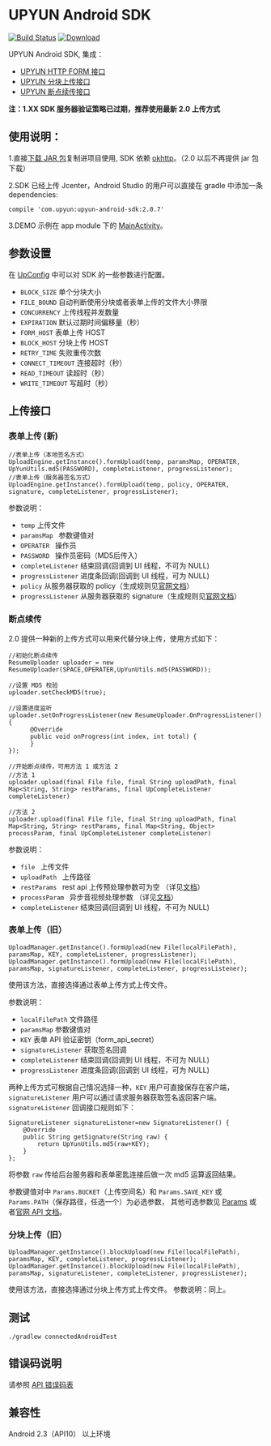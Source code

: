 # UPYUN Android SDK

[![Build Status](https://travis-ci.org/upyun/android-sdk.svg?branch=master)](https://travis-ci.org/upyun/android-sdk)
[ ![Download](https://api.bintray.com/packages/upyun/maven/upyun-android-sdk/images/download.svg) ](https://bintray.com/upyun/maven/upyun-android-sdk/_latestVersion)

UPYUN Android SDK, 集成：
- [UPYUN HTTP FORM 接口](http://docs.upyun.com/api/form_api/)
- [UPYUN 分块上传接口](http://docs.upyun.com/api/multipart_upload/)
- [UPYUN 断点续传接口](http://docs.upyun.com/api/rest_api/#_7)

**注：1.XX SDK 服务器验证策略已过期，推荐使用最新 2.0 上传方式**

## 使用说明：

1.直接[下载 JAR 包](https://github.com/upyun/android-sdk/tree/master/release-lib/1.0.3)复制进项目使用, SDK 依赖 [okhttp](http://square.github.io/okhttp/)。（2.0 以后不再提供 jar 包下载）

2.SDK 已经上传 Jcenter，Android Studio 的用户可以直接在 gradle 中添加一条 dependencies:

```
compile 'com.upyun:upyun-android-sdk:2.0.7'
```

3.DEMO 示例在 app module 下的 [MainActivity](https://github.com/upyun/android-sdk/blob/master/app/src/main/java/com/upyun/sdktest/MainActivity.java)。


## 参数设置

在 [UpConfig](https://github.com/upyun/android-sdk/blob/master/upyun-android-sdk/src/main/java/com/upyun/library/common/UpConfig.java) 中可以对 SDK 的一些参数进行配置。

* `BLOCK_SIZE` 单个分块大小
* `FILE_BOUND` 自动判断使用分块或者表单上传的文件大小界限
* `CONCURRENCY` 上传线程并发数量
* `EXPIRATION` 默认过期时间偏移量（秒）
* `FORM_HOST` 表单上传 HOST
* `BLOCK_HOST` 分块上传 HOST
* `RETRY_TIME` 失败重传次数
* `CONNECT_TIMEOUT` 连接超时（秒）
* `READ_TIMEOUT` 读超时（秒）
* `WRITE_TIMEOUT` 写超时（秒）


## 上传接口

### 表单上传 (新)
```
//表单上传（本地签名方式）
UploadEngine.getInstance().formUpload(temp, paramsMap, OPERATER, UpYunUtils.md5(PASSWORD), completeListener, progressListener);
//表单上传（服务器签名方式）
UploadEngine.getInstance().formUpload(temp, policy, OPERATER, signature, completeListener, progressListener);

```

参数说明：

* `temp`  上传文件
* `paramsMap `  参数键值对
* `OPERATER ` 操作员
* `PASSWORD `  操作员密码（MD5后传入）
* `completeListener`  结束回调(回调到 UI 线程，不可为 NULL)
* `progressListener`  进度条回调(回调到 UI 线程，可为 NULL)
* `policy`  从服务器获取的 policy（生成规则见[官网文档](http://docs.upyun.com/api/authorization/)）
* `progressListener`  从服务器获取的 signature（生成规则见[官网文档](http://docs.upyun.com/api/authorization/)）

### 断点续传

2.0 提供一种新的上传方式可以用来代替分块上传，使用方式如下：

```
//初始化断点续传
ResumeUploader uploader = new ResumeUploader(SPACE,OPERATER,UpYunUtils.md5(PASSWORD));

//设置 MD5 校验
uploader.setCheckMD5(true);

//设置进度监听
uploader.setOnProgressListener(new ResumeUploader.OnProgressListener() {
      @Override
      public void onProgress(int index, int total) {
      }
});

//开始断点续传，可用方法 1 或方法 2
//方法 1
uploader.upload(final File file, final String uploadPath, final Map<String, String> restParams, final UpCompleteListener completeListener)

//方法 2
uploader.upload(final File file, final String uploadPath, final Map<String, String> restParams, final Map<String, Object> processParam, final UpCompleteListener completeListener)

```

参数说明：

* `file `  上传文件
* `uploadPath `  上传路径
* `restParams ` rest api 上传预处理参数可为空 （详见[文档](http://docs.upyun.com/api/rest_api/#_17)）
* `processParam `  异步音视频处理参数 （详见[文档](http://docs.upyun.com/cloud/av/)）
* `completeListener`  结束回调(回调到 UI 线程，不可为 NULL)

### 表单上传（旧）

```
UploadManager.getInstance().formUpload(new File(localFilePath), paramsMap, KEY, completeListener, progressListener);
UploadManager.getInstance().formUpload(new File(localFilePath), paramsMap, signatureListener, completeListener, progressListener);
```

使用该方法，直接选择通过表单上传方式上传文件。

参数说明：

* `localFilePath`  文件路径
* `paramsMap`  参数键值对
* `KEY`  表单 API 验证密钥（form_api_secret）
* `signatureListener`  获取签名回调
* `completeListener`  结束回调(回调到 UI 线程，不可为 NULL)
* `progressListener`  进度条回调(回调到 UI 线程，可为 NULL)


两种上传方式可根据自己情况选择一种，`KEY` 用户可直接保存在客户端，`signatureListener` 用户可以通过请求服务器获取签名返回客户端。`signatureListener` 回调接口规则如下：

```
SignatureListener signatureListener=new SignatureListener() {
    @Override
    public String getSignature(String raw) {
        return UpYunUtils.md5(raw+KEY);
    }
};
```
将参数 `raw` 传给后台服务器和表单密匙连接后做一次 md5 运算返回结果。

参数键值对中 `Params.BUCKET`（上传空间名）和 `Params.SAVE_KEY` 或 `Params.PATH`（保存路径，任选一个）为必选参数，
其他可选参数见 [Params](https://github.com/upyun/android-sdk/blob/master/upyun-android-sdk/src/main/java/com/upyun/library/common/Params.java) 或者[官网 API 文档](http://docs.upyun.com/api/form_api/)。

### 分块上传（旧）

```
UploadManager.getInstance().blockUpload(new File(localFilePath), paramsMap, KEY, completeListener, progressListener);
UploadManager.getInstance().blockUpload(new File(localFilePath), paramsMap, signatureListener, completeListener, progressListener);
```

使用该方法，直接选择通过分块上传方式上传文件。
参数说明：同上。

## 测试

```
./gradlew connectedAndroidTest
```
 

## 错误码说明

请参照 [API 错误码表](http://docs.upyun.com/api/errno/#api)

## 兼容性

Android 2.3（API10） 以上环境